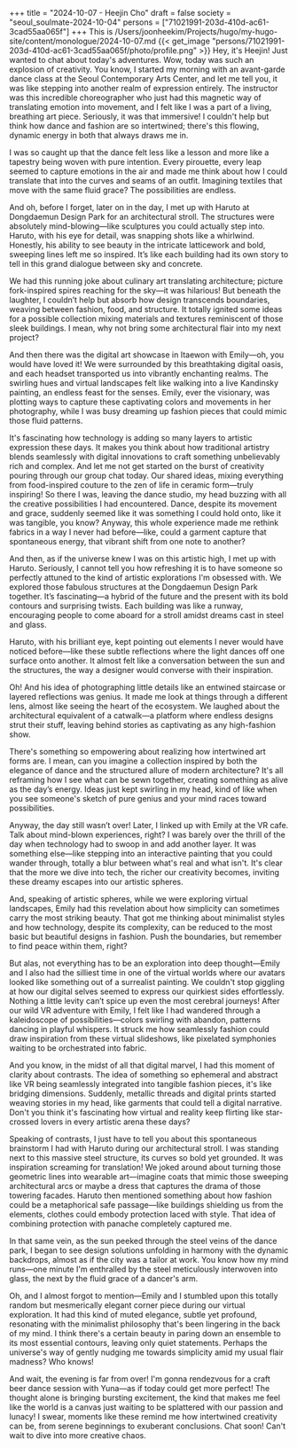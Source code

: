 +++
title = "2024-10-07 - Heejin Cho"
draft = false
society = "seoul_soulmate-2024-10-04"
persons = ["71021991-203d-410d-ac61-3cad55aa065f"]
+++
This is /Users/joonheekim/Projects/hugo/my-hugo-site/content/monologue/2024-10-07.md
{{< get_image "persons/71021991-203d-410d-ac61-3cad55aa065f/photo/profile.png" >}}
Hey, it's Heejin! Just wanted to chat about today's adventures.
Wow, today was such an explosion of creativity. You know, I started my morning with an avant-garde dance class at the Seoul Contemporary Arts Center, and let me tell you, it was like stepping into another realm of expression entirely. The instructor was this incredible choreographer who just had this magnetic way of translating emotion into movement, and I felt like I was a part of a living, breathing art piece. Seriously, it was that immersive! I couldn't help but think how dance and fashion are so intertwined; there's this flowing, dynamic energy in both that always draws me in.

I was so caught up that the dance felt less like a lesson and more like a tapestry being woven with pure intention. Every pirouette, every leap seemed to capture emotions in the air and made me think about how I could translate that into the curves and seams of an outfit. Imagining textiles that move with the same fluid grace? The possibilities are endless.

And oh, before I forget, later on in the day, I met up with Haruto at Dongdaemun Design Park for an architectural stroll. The structures were absolutely mind-blowing—like sculptures you could actually step into. Haruto, with his eye for detail, was snapping shots like a whirlwind. Honestly, his ability to see beauty in the intricate latticework and bold, sweeping lines left me so inspired. It’s like each building had its own story to tell in this grand dialogue between sky and concrete.

We had this running joke about culinary art translating architecture; picture fork-inspired spires reaching for the sky—it was hilarious! But beneath the laughter, I couldn’t help but absorb how design transcends boundaries, weaving between fashion, food, and structure. It totally ignited some ideas for a possible collection mixing materials and textures reminiscent of those sleek buildings. I mean, why not bring some architectural flair into my next project?

And then there was the digital art showcase in Itaewon with Emily—oh, you would have loved it! We were surrounded by this breathtaking digital oasis, and each headset transported us into vibrantly enchanting realms. The swirling hues and virtual landscapes felt like walking into a live Kandinsky painting, an endless feast for the senses. Emily, ever the visionary, was plotting ways to capture these captivating colors and movements in her photography, while I was busy dreaming up fashion pieces that could mimic those fluid patterns.

It's fascinating how technology is adding so many layers to artistic expression these days. It makes you think about how traditional artistry blends seamlessly with digital innovations to craft something unbelievably rich and complex. And let me not get started on the burst of creativity pouring through our group chat today. Our shared ideas, mixing everything from food-inspired couture to the zen of life in ceramic form—truly inspiring!
 So there I was, leaving the dance studio, my head buzzing with all the creative possibilities I had encountered. Dance, despite its movement and grace, suddenly seemed like it was something I could hold onto, like it was tangible, you know? Anyway, this whole experience made me rethink fabrics in a way I never had before—like, could a garment capture that spontaneous energy, that vibrant shift from one note to another?

And then, as if the universe knew I was on this artistic high, I met up with Haruto. Seriously, I cannot tell you how refreshing it is to have someone so perfectly attuned to the kind of artistic explorations I'm obsessed with. We explored those fabulous structures at the Dongdaemun Design Park together. It’s fascinating—a hybrid of the future and the present with its bold contours and surprising twists. Each building was like a runway, encouraging people to come aboard for a stroll amidst dreams cast in steel and glass.

Haruto, with his brilliant eye, kept pointing out elements I never would have noticed before—like these subtle reflections where the light dances off one surface onto another. It almost felt like a conversation between the sun and the structures, the way a designer would converse with their inspiration.

Oh! And his idea of photographing little details like an entwined staircase or layered reflections was genius. It made me look at things through a different lens, almost like seeing the heart of the ecosystem. We laughed about the architectural equivalent of a catwalk—a platform where endless designs strut their stuff, leaving behind stories as captivating as any high-fashion show.

There's something so empowering about realizing how intertwined art forms are. I mean, can you imagine a collection inspired by both the elegance of dance and the structured allure of modern architecture? It's all reframing how I see what can be sewn together, creating something as alive as the day’s energy. Ideas just kept swirling in my head, kind of like when you see someone's sketch of pure genius and your mind races toward possibilities.

Anyway, the day still wasn’t over! Later, I linked up with Emily at the VR cafe. Talk about mind-blown experiences, right? I was barely over the thrill of the day when technology had to swoop in and add another layer. It was something else—like stepping into an interactive painting that you could wander through, totally a blur between what's real and what isn't. It's clear that the more we dive into tech, the richer our creativity becomes, inviting these dreamy escapes into our artistic spheres.

And, speaking of artistic spheres, while we were exploring virtual landscapes, Emily had this revelation about how simplicity can sometimes carry the most striking beauty. That got me thinking about minimalist styles and how technology, despite its complexity, can be reduced to the most basic but beautiful designs in fashion. Push the boundaries, but remember to find peace within them, right?

But alas, not everything has to be an exploration into deep thought—Emily and I also had the silliest time in one of the virtual worlds where our avatars looked like something out of a surrealist painting. We couldn't stop giggling at how our digital selves seemed to express our quirkiest sides effortlessly. Nothing a little levity can’t spice up even the most cerebral journeys!
 After our wild VR adventure with Emily, I felt like I had wandered through a kaleidoscope of possibilities—colors swirling with abandon, patterns dancing in playful whispers. It struck me how seamlessly fashion could draw inspiration from these virtual slideshows, like pixelated symphonies waiting to be orchestrated into fabric.

And you know, in the midst of all that digital marvel, I had this moment of clarity about contrasts. The idea of something so ephemeral and abstract like VR being seamlessly integrated into tangible fashion pieces, it's like bridging dimensions. Suddenly, metallic threads and digital prints started weaving stories in my head, like garments that could tell a digital narrative. Don't you think it's fascinating how virtual and reality keep flirting like star-crossed lovers in every artistic arena these days?

Speaking of contrasts, I just have to tell you about this spontaneous brainstorm I had with Haruto during our architectural stroll. I was standing next to this massive steel structure, its curves so bold yet grounded. It was inspiration screaming for translation! We joked around about turning those geometric lines into wearable art—imagine coats that mimic those sweeping architectural arcs or maybe a dress that captures the drama of those towering facades. Haruto then mentioned something about how fashion could be a metaphorical safe passage—like buildings shielding us from the elements, clothes could embody protection laced with style. That idea of combining protection with panache completely captured me.

In that same vein, as the sun peeked through the steel veins of the dance park, I began to see design solutions unfolding in harmony with the dynamic backdrops, almost as if the city was a tailor at work. You know how my mind runs—one minute I'm enthralled by the steel meticulously interwoven into glass, the next by the fluid grace of a dancer's arm.

Oh, and I almost forgot to mention—Emily and I stumbled upon this totally random but mesmerically elegant corner piece during our virtual exploration. It had this kind of muted elegance, subtle yet profound, resonating with the minimalist philosophy that's been lingering in the back of my mind. I think there's a certain beauty in paring down an ensemble to its most essential contours, leaving only quiet statements. Perhaps the universe's way of gently nudging me towards simplicity amid my usual flair madness? Who knows!

And wait, the evening is far from over! I'm gonna rendezvous for a craft beer dance session with Yuna—as if today could get more perfect! The thought alone is bringing bursting excitement, the kind that makes me feel like the world is a canvas just waiting to be splattered with our passion and lunacy! I swear, moments like these remind me how intertwined creativity can be, from serene beginnings to exuberant conclusions.
Chat soon! Can't wait to dive into more creative chaos. 
